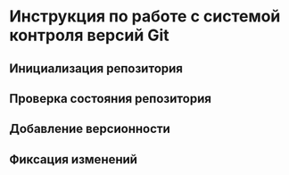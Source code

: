 # **Инструкция по работе с системой контроля версий Git**
## Инициализация репозитория

## Проверка состояния репозитория

## Добавление версионности

## Фиксация изменений